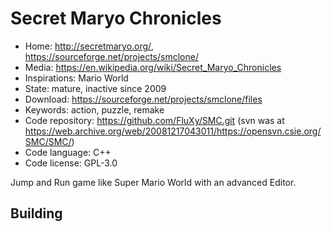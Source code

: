 # Secret Maryo Chronicles

- Home: http://secretmaryo.org/, https://sourceforge.net/projects/smclone/
- Media: https://en.wikipedia.org/wiki/Secret_Maryo_Chronicles
- Inspirations: Mario World
- State: mature, inactive since 2009
- Download: https://sourceforge.net/projects/smclone/files
- Keywords: action, puzzle, remake
- Code repository: https://github.com/FluXy/SMC.git (svn was at https://web.archive.org/web/20081217043011/https://opensvn.csie.org/SMC/SMC/)
- Code language: C++
- Code license: GPL-3.0

Jump and Run game like Super Mario World with an advanced Editor.

## Building
